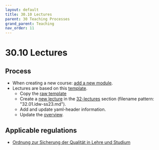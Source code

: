 ```yaml
---
layout: default
title: 30.10 Lectures
parent: 30 Teaching Processes
grand_parent: Teaching
nav_order: 11
---
```


# 30.10 Lectures

## Process

- When creating a new course: [add a new module](30.09.new_modules.html).
- Lectures are based on this [template](30.10.lecture_template.html).
  - Copy the [raw template](https://raw.githubusercontent.com/digital-work-lab/handbook/main/docs/teaching/30_processes/30.10.lecture_template.md)
  - Create a [new lecture](https://github.com/digital-work-lab/handbook/new/main/docs/teaching/32_lectures) in the [32-lectures](../32_lectures/) section (filename pattern: "32.01.idw-ss23.md").
  - Add and update yaml-header information.
  - Update the [overview](30.01.goals.html).

## Applicable regulations

- [Ordnung zur Sicherung der Qualität in Lehre und Studium](https://www.uni-bamberg.de/fileadmin/www.abt-studium/Rechtsvorschriften/1Organisation/Evaluation%20Lehre%20Studium/O-Sicherung-Qualitaet-Lehre-Studium-1.pdf)
